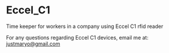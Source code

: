 # Eccel_C1
Time keeper for workers in a company using Eccel C1 rfid reader

For any questions regarding Eccel C1 devices, email me at: justmaryo@gmail.com

